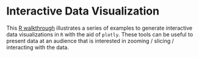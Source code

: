 # Interactive Data Visualization

This [R walkthrough](https://berryconsultants.github.io/code-libraries/Interactive%20Plots/plotly_examples.html) illustrates a series of examples to generate interactive data visualizations in `R` with the aid of `plotly`. 
These tools can be useful to present data at an audience that is interested in zooming / slicing / interacting with the data.